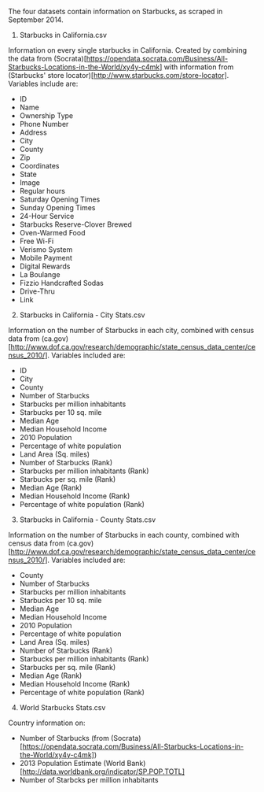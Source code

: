 The four datasets contain information on Starbucks, as scraped in September 2014.

1. Starbucks in California.csv

Information on every single starbucks in California. Created by combining the data from (Socrata)[https://opendata.socrata.com/Business/All-Starbucks-Locations-in-the-World/xy4y-c4mk] with information from (Starbucks' store locator)[http://www.starbucks.com/store-locator].
Variables include are:
  - ID
  - Name
  - Ownership Type
  - Phone Number	
  - Address	
  - City	
  - County	
  - Zip	
  - Coordinates	
  - State	
  - Image	
  - Regular hours	
  - Saturday Opening Times	
  - Sunday Opening Times	
  - 24-Hour Service	
  - Starbucks Reserve-Clover Brewed	
  - Oven-Warmed Food	
  - Free Wi-Fi	
  - Verismo System	
  - Mobile Payment	
  - Digital Rewards	
  - La Boulange	
  - Fizzio Handcrafted Sodas	
  - Drive-Thru	
  - Link
  
2. Starbucks in California - City Stats.csv

Information on the number of Starbucks in each city, combined with census data from (ca.gov)[http://www.dof.ca.gov/research/demographic/state_census_data_center/census_2010/].
  Variables included are:
  - ID
  - City
  - County	
  - Number of Starbucks	
  - Starbucks per million inhabitants	
  - Starbucks per 10 sq. mile	
  - Median Age	
  - Median Household Income	
  - 2010 Population	
  - Percentage of white population	
  - Land Area (Sq. miles)	
  - Number of Starbucks (Rank)	
  - Starbucks per million inhabitants (Rank)	
  - Starbucks per sq. mile (Rank)	
  - Median Age (Rank)
  - Median Household Income (Rank)	
  - Percentage of white population (Rank)
  
3. Starbucks in California - County Stats.csv

Information on the number of Starbucks in each county, combined with census data from (ca.gov)[http://www.dof.ca.gov/research/demographic/state_census_data_center/census_2010/].
  Variables included are:
  - County	
  - Number of Starbucks	
  - Starbucks per million inhabitants	
  - Starbucks per 10 sq. mile	
  - Median Age	
  - Median Household Income	
  - 2010 Population	
  - Percentage of white population	
  - Land Area (Sq. miles)	
  - Number of Starbucks (Rank)	
  - Starbucks per million inhabitants (Rank)	
  - Starbucks per sq. mile (Rank)	
  - Median Age (Rank)
  - Median Household Income (Rank)	
  - Percentage of white population (Rank)
  
4. World Starbucks Stats.csv

Country information on:
   - Number of Starbucks (from (Socrata)[https://opendata.socrata.com/Business/All-Starbucks-Locations-in-the-World/xy4y-c4mk])
   - 2013 Population Estimate (World Bank)[http://data.worldbank.org/indicator/SP.POP.TOTL]
   - Number of Starbcks per million inhabitants

